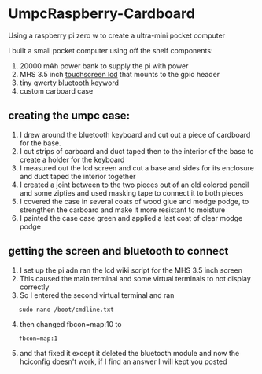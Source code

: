 # UmpcRaspberry-Cardboard
Using a raspberry pi zero w to create a ultra-mini pocket computer

I built a small pocket computer using off the shelf components:
1. 20000 mAh power bank to supply the pi with power
2. MHS 3.5 inch [touchscreen lcd](https://www.amazon.com/dp/B01CNKXM54/ref=sspa_dk_detail_2?pd_rd_i=B01CNKXM54&pd_rd_w=Ya7pL&pf_rd_p=085568d9-3b13-4ac1-8ae4-24a26c00cb0c&pd_rd_wg=XMuYI&pf_rd_r=T7F6RFKKFD7B3WC1GBQB&pd_rd_r=6749350c-0253-441b-9c38-f31dbd668cc2&spLa=ZW5jcnlwdGVkUXVhbGlmaWVyPUEzTTJRSEJRRUhENVQzJmVuY3J5cHRlZElkPUEwODIyNjk2M0laWVdPU042NjAyUiZlbmNyeXB0ZWRBZElkPUEwMDc1MTAzMzcwU1lMOFE0OU9SJndpZGdldE5hbWU9c3BfZGV0YWlsJmFjdGlvbj1jbGlja1JlZGlyZWN0JmRvTm90TG9nQ2xpY2s9dHJ1ZQ&th=1) that mounts to the gpio header
3. tiny qwerty [bluetooth keyword](https://www.amazon.com/Pocket-Mini-Bluetooth-Wireless-Keyboard/dp/B088K8RXYQ/ref=pd_sbs_4?pd_rd_w=WFej6&pf_rd_p=98101395-b70f-4a52-af63-8fac2c513e02&pf_rd_r=Y35HHFAM8ZYTAE7R5TM5&pd_rd_r=7e1487a1-1120-4026-8b2a-461cf28d52b7&pd_rd_wg=VDDK3&pd_rd_i=B088K8RXYQ&psc=1)
4. custom carboard case

<h2> creating the umpc case:
</h2>

1. I drew around the bluetooth keyboard and cut out a piece of cardboard for the base. 
2. I cut strips of carboard and duct taped then to the interior of the base to create a holder for the keyboard
3. I measured out the lcd screen and cut a base and sides for its enclosure and duct taped the interior together
4. I created a joint between to the two pieces out of an old colored pencil and some zipties and used masking tape to connect it to both pieces
5. I covered the case in several coats of wood glue and modge podge, to strengthen the carboard and make it more resistant to moisture 
6. I painted the case case green and applied a last coat of clear modge podge

<h2> getting the screen and bluetooth to connect
</h2>

1. I set up the pi adn ran the lcd wiki script for the MHS 3.5 inch screen
2. This caused the main terminal and some virtual terminals to not display correctly
3. So I entered the second virtual terminal and ran 

```
   sudo nano /boot/cmdline.txt
```
4. then changed fbcon=map:10 to

```
   fbcon=map:1
```
5. and that fixed it except it deleted the bluetooth module and now the hciconfig doesn't work, if I find an answer I will kept you posted

